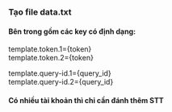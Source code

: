 ### Tạo file data.txt
#### Bên trong gồm các key có định dạng:
template.token.1={token}\
template.token.2={token}

template.query-id.1={query_id}\
template.query-id.2={query_id}

#### Có nhiều tài khoản thì chỉ cần đánh thêm STT